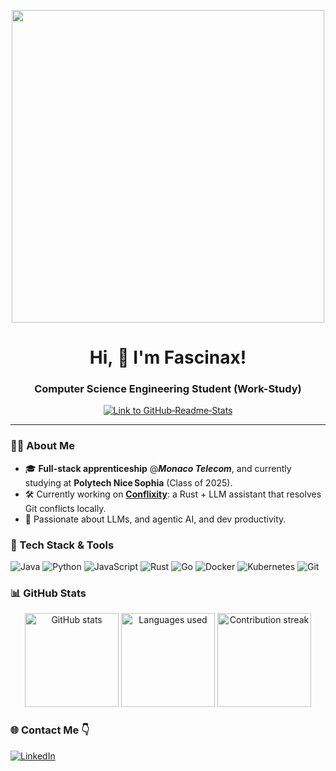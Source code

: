 <!-- GitHub Profile README for Fascinax -->
<!-- Custom banner (replace the URL with your own image or GIF) -->
<p align="center">
  <img src="https://user-images.githubusercontent.com/74038190/212750155-3ceddfbd-19d3-40a3-87af-8d329c8323c4.gif" width="500">
</p>

<h1 align="center">Hi,&nbsp;👋&nbsp;I'm Fascinax!</h1>
<h3 align="center">Computer Science Engineering Student (Work-Study)</h3>

<p align="center">
  <!-- GitHub Stats badge toggle link -->
  <a href="https://github.com/anuraghazra/github-readme-stats">
    <img src="https://img.shields.io/badge/GitHub%20Stats-Enabled-success?logo=github" alt="Link to GitHub‑Readme‑Stats"/>
  </a>
</p>

---

### 🧑‍💻 About Me
<!-- Start About -->
- 🎓 **Full-stack apprenticeship** @**<em>Monaco Telecom</em>**, and currently studying at **Polytech Nice Sophia** (Class of 2025).
- 🛠️ Currently working on **[Conflixity](https://github.com/Fascinax/Conflixity)**: a Rust + LLM assistant that resolves Git conflicts locally.
- 🤖 Passionate about LLMs, and agentic AI, and dev productivity.
<!-- End About -->

### 🔧 Tech Stack & Tools

![Java](https://img.shields.io/badge/-Java-007396?style=flat-square&logo=java&logoColor=white)
![Python](https://img.shields.io/badge/-Python-3776AB?style=flat-square&logo=python&logoColor=white)
![JavaScript](https://img.shields.io/badge/-JavaScript-F7DF1E?style=flat-square&logo=javascript&logoColor=black)
![Rust](https://img.shields.io/badge/-Rust-000000?style=flat-square&logo=rust&logoColor=white)
![Go](https://img.shields.io/badge/-Go-00ADD8?style=flat-square&logo=go&logoColor=white)
![Docker](https://img.shields.io/badge/-Docker-2496ED?style=flat-square&logo=docker&logoColor=white)
![Kubernetes](https://img.shields.io/badge/-Kubernetes-326CE5?style=flat-square&logo=kubernetes&logoColor=white)
![Git](https://img.shields.io/badge/-Git-F05032?style=flat-square&logo=git&logoColor=white)

### 📊 GitHub Stats
<div align="center">
  <img height="150" src="https://github-readme-stats.vercel.app/api?username=Fascinax&show_icons=true&theme=default&hide_border=true&cache_bust={{TIMESTAMP}}" alt="GitHub stats"/>
  <img height="150" src="https://github-readme-stats.vercel.app/api/top-langs/?username=Fascinax&layout=compact&hide_border=true&langs_count=10&cache_bust={{TIMESTAMP}}" alt="Languages used"/>
  <img height="150" src="https://github-readme-streak-stats.herokuapp.com?user=Fascinax&hide_border=true&cache_bust={{TIMESTAMP}}" alt="Contribution streak"/>
</div>

### 🌐 Contact Me 👇
[![LinkedIn](https://img.shields.io/badge/-LinkedIn-0077B5?style=flat-square&logo=linkedin&logoColor=white)](https://www.linkedin.com/in/océan-raza/)
